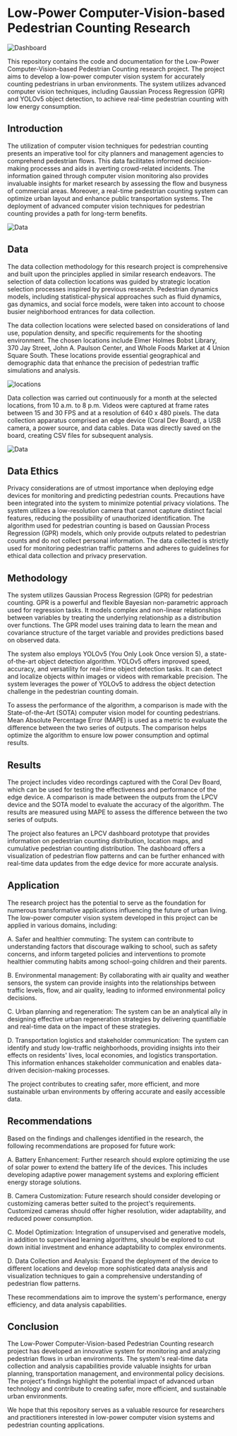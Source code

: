 #  Low-Power Computer-Vision-based Pedestrian Counting Research

![Dashboard](https://github.com/Subarashiihibi/LPCV_CAP_Deliverables/blob/main/img/dashboard.jpg "Dashboard Prototype")

This repository contains the code and documentation for the Low-Power Computer-Vision-based Pedestrian Counting research project. The project aims to develop a low-power computer vision system for accurately counting pedestrians in urban environments. The system utilizes advanced computer vision techniques, including Gaussian Process Regression (GPR) and YOLOv5 object detection, to achieve real-time pedestrian counting with low energy consumption.

## Introduction

The utilization of computer vision techniques for pedestrian counting presents an imperative tool for city planners and management agencies to comprehend pedestrian flows. This data facilitates informed decision-making processes and aids in averting crowd-related incidents. The information gained through computer vision monitoring also provides invaluable insights for market research by assessing the flow and busyness of commercial areas. Moreover, a real-time pedestrian counting system can optimize urban layout and enhance public transportation systems. The deployment of advanced computer vision techniques for pedestrian counting provides a path for long-term benefits.

![Data](https://github.com/Subarashiihibi/LPCV_CAP_Deliverables/blob/main/img/device.jpeg "Coral Dev and Camera")

## Data

The data collection methodology for this research project is comprehensive and built upon the principles applied in similar research endeavors. The selection of data collection locations was guided by strategic location selection processes inspired by previous research. Pedestrian dynamics models, including statistical-physical approaches such as fluid dynamics, gas dynamics, and social force models, were taken into account to choose busier neighborhood entrances for data collection.

The data collection locations were selected based on considerations of land use, population density, and specific requirements for the shooting environment. The chosen locations include Elmer Holmes Bobst Library, 370 Jay Street, John A. Paulson Center, and Whole Foods Market at 4 Union Square South. These locations provide essential geographical and demographic data that enhance the precision of pedestrian traffic simulations and analysis.

![locations](https://github.com/Subarashiihibi/LPCV_CAP_Deliverables/blob/main/img/spots.png "Locations")

Data collection was carried out continuously for a month at the selected locations, from 10 a.m. to 8 p.m. Videos were captured at frame rates between 15 and 30 FPS and at a resolution of 640 x 480 pixels. The data collection apparatus comprised an edge device (Coral Dev Board), a USB camera, a power source, and data cables. Data was directly saved on the board, creating CSV files for subsequent analysis.

![Data](https://github.com/Subarashiihibi/LPCV_CAP_Deliverables/blob/main/img/video.jpeg "Video Sample")

## Data Ethics

Privacy considerations are of utmost importance when deploying edge devices for monitoring and predicting pedestrian counts. Precautions have been integrated into the system to minimize potential privacy violations. The system utilizes a low-resolution camera that cannot capture distinct facial features, reducing the possibility of unauthorized identification. The algorithm used for pedestrian counting is based on Gaussian Process Regression (GPR) models, which only provide outputs related to pedestrian counts and do not collect personal information. The data collected is strictly used for monitoring pedestrian traffic patterns and adheres to guidelines for ethical data collection and privacy preservation.

## Methodology

The system utilizes Gaussian Process Regression (GPR) for pedestrian counting. GPR is a powerful and flexible Bayesian non-parametric approach used for regression tasks. It models complex and non-linear relationships between variables by treating the underlying relationship as a distribution over functions. The GPR model uses training data to learn the mean and covariance structure of the target variable and provides predictions based on observed data.

The system also employs YOLOv5 (You Only Look Once version 5), a state-of-the-art object detection algorithm. YOLOv5 offers improved speed, accuracy, and versatility for real-time object detection tasks. It can detect and localize objects within images or videos with remarkable precision. The system leverages the power of YOLOv5 to address the object detection challenge in the pedestrian counting domain.

To assess the performance of the algorithm, a comparison is made with the State-of-the-Art (SOTA) computer vision model for counting pedestrians. Mean Absolute Percentage Error (MAPE) is used as a metric to evaluate the difference between the two series of outputs. The comparison helps optimize the algorithm to ensure low power consumption and optimal results.

## Results

The project includes video recordings captured with the Coral Dev Board, which can be used for testing the effectiveness and performance of the edge device. A comparison is made between the outputs from the LPCV device and the SOTA model to evaluate the accuracy of the algorithm. The results are measured using MAPE to assess the difference between the two series of outputs.

The project also features an LPCV dashboard prototype that provides information on pedestrian counting distribution, location maps, and cumulative pedestrian counting distribution. The dashboard offers a visualization of pedestrian flow patterns and can be further enhanced with real-time data updates from the edge device for more accurate analysis.

## Application

The research project has the potential to serve as the foundation for numerous transformative applications influencing the future of urban living. The low-power computer vision system developed in this project can be applied in various domains, including:

A. Safer and healthier commuting: The system can contribute to understanding factors that discourage walking to school, such as safety concerns, and inform targeted policies and interventions to promote healthier commuting habits among school-going children and their parents.

B. Environmental management: By collaborating with air quality and weather sensors, the system can provide insights into the relationships between traffic levels, flow, and air quality, leading to informed environmental policy decisions.

C. Urban planning and regeneration: The system can be an analytical ally in designing effective urban regeneration strategies by delivering quantifiable and real-time data on the impact of these strategies.

D. Transportation logistics and stakeholder communication: The system can identify and study low-traffic neighborhoods, providing insights into their effects on residents' lives, local economies, and logistics transportation. This information enhances stakeholder communication and enables data-driven decision-making processes.

The project contributes to creating safer, more efficient, and more sustainable urban environments by offering accurate and easily accessible data.

## Recommendations

Based on the findings and challenges identified in the research, the following recommendations are proposed for future work:

A. Battery Enhancement: Further research should explore optimizing the use of solar power to extend the battery life of the devices. This includes developing adaptive power management systems and exploring efficient energy storage solutions.

B. Camera Customization: Future research should consider developing or customizing cameras better suited to the project's requirements. Customized cameras should offer higher resolution, wider adaptability, and reduced power consumption.

C. Model Optimization: Integration of unsupervised and generative models, in addition to supervised learning algorithms, should be explored to cut down initial investment and enhance adaptability to complex environments.

D. Data Collection and Analysis: Expand the deployment of the device to different locations and develop more sophisticated data analysis and visualization techniques to gain a comprehensive understanding of pedestrian flow patterns.

These recommendations aim to improve the system's performance, energy efficiency, and data analysis capabilities.

## Conclusion

The Low-Power Computer-Vision-based Pedestrian Counting research project has developed an innovative system for monitoring and analyzing pedestrian flows in urban environments. The system's real-time data collection and analysis capabilities provide valuable insights for urban planning, transportation management, and environmental policy decisions. The project's findings highlight the potential impact of advanced urban technology and contribute to creating safer, more efficient, and sustainable urban environments.

We hope that this repository serves as a valuable resource for researchers and practitioners interested in low-power computer vision systems and pedestrian counting applications.

